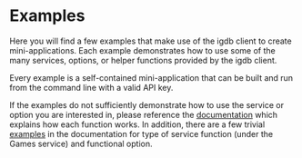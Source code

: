 # Examples

Here you will find a few examples that make use of the igdb client to create
mini-applications. Each example demonstrates how to use some of the many 
services, options, or helper functions provided by the igdb client.

Every example is a self-contained mini-application that can be built and run
from the command line with a valid API key. 

If the examples do not sufficiently demonstrate how to use the service or
option you are interested in, please reference the [documentation](https://godoc.org/github.com/Henry-Sarabia/igdb)
which explains how each function works. In addition, there are a few trivial
[examples](https://godoc.org/github.com/Henry-Sarabia/igdb#pkg-examples) in the
documentation for type of service function (under the Games service) and 
functional option.